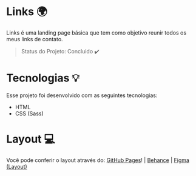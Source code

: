 

# Links 🌍
Links é uma landing page básica que tem como objetivo reunir todos os meus links de contato. 
> Status do Projeto: Concluido :heavy_check_mark:

# Tecnologias 💡
Esse projeto foi desenvolvido com as seguintes tecnologias:

- HTML
- CSS (Sass)


# Layout 💻
Você pode conferir o layout através do: [GitHub Pages](https://vitoorfraga.github.io/links/)! | [Behance](https://www.behance.net/gallery/130451535/Links?) | [Figma (Layout)](https://www.figma.com/file/jduRspgBJMMyLopcrzxI7O/Links?node-id=6%3A2)


